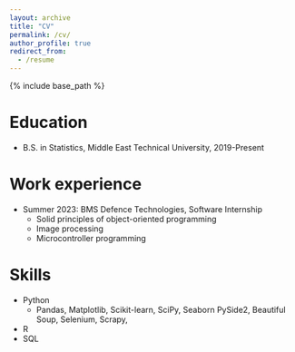 ```yaml
---
layout: archive
title: "CV"
permalink: /cv/
author_profile: true
redirect_from:
  - /resume
---
```


{% include base_path %}

Education
======
* B.S. in Statistics, Middle East Technical University, 2019-Present


Work experience
======
* Summer 2023: BMS Defence Technologies, Software Internship
  * Solid principles of object-oriented programming
  * Image processing
  * Microcontroller programming

  
Skills
======

* Python
  *  Pandas, Matplotlib, Scikit-learn, SciPy, Seaborn
  PySide2, Beautiful Soup, Selenium, Scrapy,
* R
* SQL